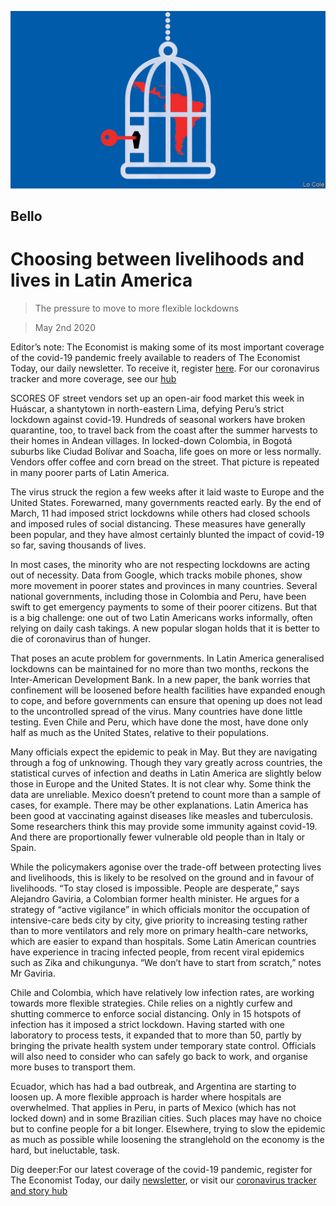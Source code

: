 ![](./images/20200502_AMD002.jpg)

## Bello

# Choosing between livelihoods and lives in Latin America

> The pressure to move to more flexible lockdowns

> May 2nd 2020

Editor’s note: The Economist is making some of its most important coverage of the covid-19 pandemic freely available to readers of The Economist Today, our daily newsletter. To receive it, register [here](https://www.economist.com//newslettersignup). For our coronavirus tracker and more coverage, see our [hub](https://www.economist.com//coronavirus)

SCORES OF street vendors set up an open-air food market this week in Huáscar, a shantytown in north-eastern Lima, defying Peru’s strict lockdown against covid-19. Hundreds of seasonal workers have broken quarantine, too, to travel back from the coast after the summer harvests to their homes in Andean villages. In locked-down Colombia, in Bogotá suburbs like Ciudad Bolívar and Soacha, life goes on more or less normally. Vendors offer coffee and corn bread on the street. That picture is repeated in many poorer parts of Latin America.

The virus struck the region a few weeks after it laid waste to Europe and the United States. Forewarned, many governments reacted early. By the end of March, 11 had imposed strict lockdowns while others had closed schools and imposed rules of social distancing. These measures have generally been popular, and they have almost certainly blunted the impact of covid-19 so far, saving thousands of lives.

In most cases, the minority who are not respecting lockdowns are acting out of necessity. Data from Google, which tracks mobile phones, show more movement in poorer states and provinces in many countries. Several national governments, including those in Colombia and Peru, have been swift to get emergency payments to some of their poorer citizens. But that is a big challenge: one out of two Latin Americans works informally, often relying on daily cash takings. A new popular slogan holds that it is better to die of coronavirus than of hunger.

That poses an acute problem for governments. In Latin America generalised lockdowns can be maintained for no more than two months, reckons the Inter-American Development Bank. In a new paper, the bank worries that confinement will be loosened before health facilities have expanded enough to cope, and before governments can ensure that opening up does not lead to the uncontrolled spread of the virus. Many countries have done little testing. Even Chile and Peru, which have done the most, have done only half as much as the United States, relative to their populations.

Many officials expect the epidemic to peak in May. But they are navigating through a fog of unknowing. Though they vary greatly across countries, the statistical curves of infection and deaths in Latin America are slightly below those in Europe and the United States. It is not clear why. Some think the data are unreliable. Mexico doesn’t pretend to count more than a sample of cases, for example. There may be other explanations. Latin America has been good at vaccinating against diseases like measles and tuberculosis. Some researchers think this may provide some immunity against covid-19. And there are proportionally fewer vulnerable old people than in Italy or Spain.

While the policymakers agonise over the trade-off between protecting lives and livelihoods, this is likely to be resolved on the ground and in favour of livelihoods. “To stay closed is impossible. People are desperate,” says Alejandro Gaviria, a Colombian former health minister. He argues for a strategy of “active vigilance” in which officials monitor the occupation of intensive-care beds city by city, give priority to increasing testing rather than to more ventilators and rely more on primary health-care networks, which are easier to expand than hospitals. Some Latin American countries have experience in tracing infected people, from recent viral epidemics such as Zika and chikungunya. “We don’t have to start from scratch,” notes Mr Gaviria.

Chile and Colombia, which have relatively low infection rates, are working towards more flexible strategies. Chile relies on a nightly curfew and shutting commerce to enforce social distancing. Only in 15 hotspots of infection has it imposed a strict lockdown. Having started with one laboratory to process tests, it expanded that to more than 50, partly by bringing the private health system under temporary state control. Officials will also need to consider who can safely go back to work, and organise more buses to transport them.

Ecuador, which has had a bad outbreak, and Argentina are starting to loosen up. A more flexible approach is harder where hospitals are overwhelmed. That applies in Peru, in parts of Mexico (which has not locked down) and in some Brazilian cities. Such places may have no choice but to confine people for a bit longer. Elsewhere, trying to slow the epidemic as much as possible while loosening the stranglehold on the economy is the hard, but ineluctable, task.

Dig deeper:For our latest coverage of the covid-19 pandemic, register for The Economist Today, our daily [newsletter](https://www.economist.com//newslettersignup), or visit our [coronavirus tracker and story hub](https://www.economist.com//coronavirus)